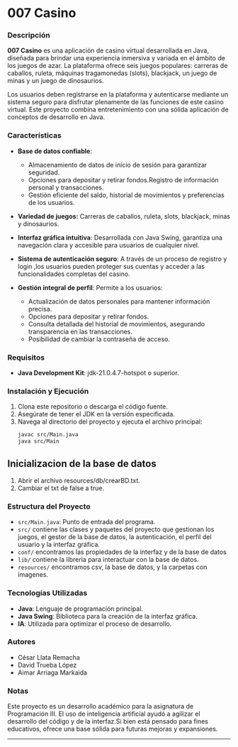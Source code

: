   # 007 Casino

### Descripción
**007 Casino** es una aplicación de casino virtual desarrollada en Java, diseñada para brindar una experiencia inmersiva y variada en el ámbito de los juegos de azar. La plataforma ofrece seis juegos populares: carreras de caballos, ruleta, máquinas tragamonedas (slots), blackjack, un juego de minas y un juego de dinosaurios.

Los usuarios deben registrarse en la plataforma y autenticarse mediante un sistema seguro para disfrutar plenamente de las funciones de este casino virtual. Este proyecto combina entretenimiento con una sólida aplicación de conceptos de desarrollo en Java.


### Características


- **Base de datos confiable**:
     - Almacenamiento de datos de inicio de sesión para garantizar seguridad.
     - Opciones para depositar y retirar fondos.Registro de información personal y transacciones.
     - Gestión eficiente del saldo, historial de movimientos y preferencias de los usuarios.

 
- **Variedad de juegos:** Carreras de caballos, ruleta, slots, blackjack, minas y dinosaurios.


- **Interfaz gráfica intuitiva**: Desarrollada con Java Swing, garantiza una navegación clara y accesible para usuarios de cualquier nivel.


- **Sistema de autenticación seguro**: A través de un proceso de registro y login ,los usuarios pueden proteger sus cuentas y acceder a las funcionalidades completas del casino.


- **Gestión integral de perfil**: 
	Permite a los usuarios:
   - Actualización de datos personales para mantener información precisa.
   - Opciones para depositar y retirar fondos.
   - Consulta detallada del historial de movimientos, asegurando transparencia en las transacciones.
   - Posibilidad de cambiar la contraseña de acceso.
   

     

### Requisitos
- **Java Development Kit**: jdk-21.0.4.7-hotspot o superior.

### Instalación y Ejecución
1. Clona este repositorio o descarga el código fuente.
2. Asegúrate de tener el JDK en la versión especificada.
3. Navega al directorio del proyecto y ejecuta el archivo principal:
   ```bash
   javac src/Main.java
   java src/Main

   ```
## Inicializacion de la base de datos
1. Abrir el archivo resources/db/crearBD.txt.
2. Cambiar el txt de false a true.

### Estructura del Proyecto
- `src/Main.java`: Punto de entrada del programa.
- `src/` contiene las clases y paquetes del proyecto que gestionan los juegos, el gestor de la base de datos, la autenticación, el perfil del usuario y la interfaz gráfica.
- `conf/` encontramos las propiedades de la interfaz y de la base de datos
- `lib/` contiene la libreria para interactuar con la base de datos.
- `resources/` encontramos csv, la base de datos, y la carpetas con imagenes.


### Tecnologías Utilizadas
- **Java**: Lenguaje de programación principal.
- **Java Swing**: Biblioteca para la creación de la interfaz gráfica.
- **IA**: Utilizada para optimizar el proceso de desarrollo.

### Autores
- César Llata Remacha
- David Trueba López
- Aimar Arriaga Markaida

### Notas
Este proyecto es un desarrollo académico para la asignatura de Programación III. El uso de inteligencia artificial ayudó a agilizar el desarrollo del código y de la interfaz.Si bien está pensado para fines educativos, ofrece una base sólida para futuras mejoras y expansiones.

---
